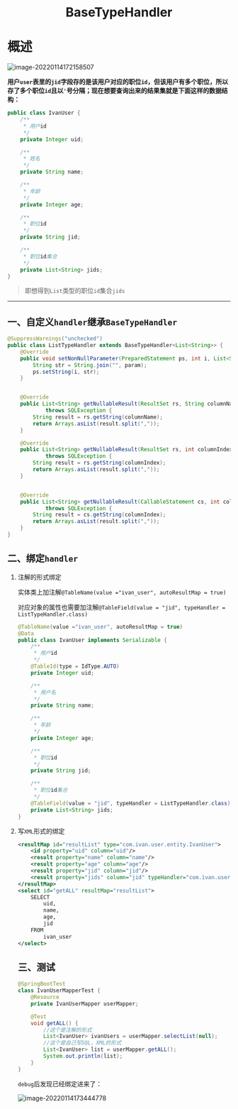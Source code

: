 <h1 align="center">BaseTypeHandler</h1>

# 概述

![image-20220114172158507](https://s2.loli.net/2022/01/14/vPJOidAVY9unWLC.png)

**用户`user`表里的`jid`字段存的是该用户对应的职位`id`，但该用户有多个职位，所以存了多个职位`id`且以`'`号分隔；现在想要查询出来的结果集就是下面这样的数据结构：**

```java
public class IvanUser {
    /**
     * 用户id
     */
    private Integer uid;

    /**
     * 姓名
     */
    private String name;

    /**
     * 年龄
     */
    private Integer age;

    /**
     * 职位id
     */
    private String jid;

	/**
     * 职位id集合
     */
    private List<String> jids;
}
```

> 即想得到`List`类型的职位`id`集合`jids`

-----



## 一、自定义`handler`继承`BaseTypeHandler`

```java
@SuppressWarnings("unchecked")
public class ListTypeHandler extends BaseTypeHandler<List<String>> {
    @Override
    public void setNonNullParameter(PreparedStatement ps, int i, List<String> param, JdbcType jdbcType) throws SQLException {
        String str = String.join("", param);
        ps.setString(i, str);
    }


    @Override
    public List<String> getNullableResult(ResultSet rs, String columnName)
            throws SQLException {
        String result = rs.getString(columnName);
        return Arrays.asList(result.split(","));
    }

    @Override
    public List<String> getNullableResult(ResultSet rs, int columnIndex)
            throws SQLException {
        String result = rs.getString(columnIndex);
        return Arrays.asList(result.split(","));
    }


    @Override
    public List<String> getNullableResult(CallableStatement cs, int columnIndex)
            throws SQLException {
        String result = cs.getString(columnIndex);
        return Arrays.asList(result.split(","));
    }
}
```

## 二、绑定`handler`

1. 注解的形式绑定

   实体类上加注解`@TableName(value ="ivan_user", autoResultMap = true)`

   对应对象的属性也需要加注解`@TableField(value = "jid", typeHandler = ListTypeHandler.class)`

   ```java
   @TableName(value ="ivan_user", autoResultMap = true)
   @Data
   public class IvanUser implements Serializable {
       /**
        * 用户id
        */
       @TableId(type = IdType.AUTO)
       private Integer uid;
   
       /**
        * 用户名
        */
       private String name;
   
       /**
        * 年龄
        */
       private Integer age;
   
       /**
        * 职位id
        */
       private String jid;
   
       /**
        * 职位id集合
        */
       @TableField(value = "jid", typeHandler = ListTypeHandler.class)
       private List<String> jids;
   }
   ```

2. 写`XML`形式的绑定

   ```xml
   <resultMap id="resultList" type="com.ivan.user.entity.IvanUser">
       <id property="uid" column="uid"/>
       <result property="name" column="name"/>
       <result property="age" column="age"/>
       <result property="jid" column="jid"/>
       <result property="jids" column="jid" typeHandler="com.ivan.user.handler.ListTypeHandler"/>
   </resultMap>
   <select id="getALL" resultMap="resultList">
       SELECT
           uid,
           name,
           age,
           jid
       FROM
           ivan_user
   </select>
   ```

   ## 三、测试

   ```java
   @SpringBootTest
   class IvanUserMapperTest {
       @Resource
       private IvanUserMapper userMapper;
   
       @Test
       void getALL() {
           //这个是注解的形式
           List<IvanUser> ivanUsers = userMapper.selectList(null);
           //这个是自己写SQL，XML的形式
           List<IvanUser> list = userMapper.getALL();
           System.out.println(list);
       }
   }
   ```

   `debug`后发现已经绑定进来了：

   ![image-20220114173444778](https://s2.loli.net/2022/01/14/dDFtn7vpiXZP54j.png)